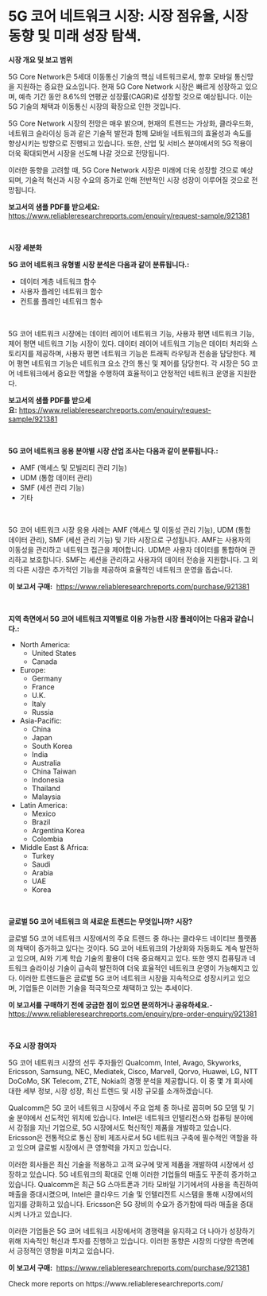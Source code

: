 <p><h1>5G 코어 네트워크 시장: 시장 점유율, 시장 동향 및 미래 성장 탐색.</h1></p><p><strong>시장 개요 및 보고 범위</strong></p>
<p><p>5G Core Network은 5세대 이동통신 기술의 핵심 네트워크로서, 향후 모바일 통신망을 지원하는 중요한 요소입니다. 현재 5G Core Network 시장은 빠르게 성장하고 있으며, 예측 기간 동안 8.6%의 연평균 성장률(CAGR)로 성장할 것으로 예상됩니다. 이는 5G 기술의 채택과 이동통신 시장의 확장으로 인한 것입니다.</p><p>5G Core Network 시장의 전망은 매우 밝으며, 현재의 트렌드는 가상화, 클라우드화, 네트워크 슬라이싱 등과 같은 기술적 발전과 함께 모바일 네트워크의 효율성과 속도를 향상시키는 방향으로 진행되고 있습니다. 또한, 산업 및 서비스 분야에서의 5G 적용이 더욱 확대되면서 시장을 선도해 나갈 것으로 전망됩니다.</p><p>이러한 동향을 고려할 때, 5G Core Network 시장은 미래에 더욱 성장할 것으로 예상되며, 기술적 혁신과 시장 수요의 증가로 인해 전반적인 시장 성장이 이루어질 것으로 전망됩니다.</p></p>
<p><strong>보고서의 샘플 PDF를 받으세요:</strong> <a href="https://www.reliableresearchreports.com/enquiry/request-sample/921381">https://www.reliableresearchreports.com/enquiry/request-sample/921381</a></p>
<p>&nbsp;</p>
<p><strong>시장 세분화</strong></p>
<p><strong>5G 코어 네트워크 유형별 시장 분석은 다음과 같이 분류됩니다.:</strong></p>
<p><ul><li>데이터 계층 네트워크 함수</li><li>사용자 플레인 네트워크 함수</li><li>컨트롤 플레인 네트워크 함수</li></ul></p>
<p>&nbsp;</p>
<p><p>5G 코어 네트워크 시장에는 데이터 레이어 네트워크 기능, 사용자 평면 네트워크 기능, 제어 평면 네트워크 기능 시장이 있다. 데이터 레이어 네트워크 기능은 데이터 처리와 스토리지를 제공하며, 사용자 평면 네트워크 기능은 트래픽 라우팅과 전송을 담당한다. 제어 평면 네트워크 기능은 네트워크 요소 간의 통신 및 제어를 담당한다. 각 시장은 5G 코어 네트워크에서 중요한 역할을 수행하여 효율적이고 안정적인 네트워크 운영을 지원한다.</p></p>
<p><strong>보고서의 샘플 PDF를 받으세요:</strong>&nbsp;<a href="https://www.reliableresearchreports.com/enquiry/request-sample/921381">https://www.reliableresearchreports.com/enquiry/request-sample/921381</a></p>
<p>&nbsp;</p>
<p><strong> 5G 코어 네트워크 응용 분야별 시장 산업 조사는 다음과 같이 분류됩니다.:</strong></p>
<p><ul><li>AMF (액세스 및 모빌리티 관리 기능)</li><li>UDM (통합 데이터 관리)</li><li>SMF (세션 관리 기능)</li><li>기타</li></ul></p>
<p>&nbsp;</p>
<p><p>5G 코어 네트워크 시장 응용 사례는 AMF (액세스 및 이동성 관리 기능), UDM (통합 데이터 관리), SMF (세션 관리 기능) 및 기타 시장으로 구성됩니다. AMF는 사용자의 이동성을 관리하고 네트워크 접근을 제어합니다. UDM은 사용자 데이터를 통합하여 관리하고 보호합니다. SMF는 세션을 관리하고 사용자의 데이터 전송을 지원합니다. 그 외의 다른 시장은 추가적인 기능을 제공하여 효율적인 네트워크 운영을 돕습니다.</p></p>
<p><strong>이 보고서 구매:</strong>&nbsp; <a href="https://www.reliableresearchreports.com/purchase/921381">https://www.reliableresearchreports.com/purchase/921381</a></p>
<p>&nbsp;</p>
<p><strong>지역 측면에서 5G 코어 네트워크 지역별로 이용 가능한 시장 플레이어는 다음과 같습니다.:</strong></p>
<p><ul>
    <li>
        North America:
        <ul>
            <li>United States</li>
            <li>Canada</li>
        </ul>
    </li>
    <li>
        Europe:
        <ul>
            <li>Germany</li>
            <li>France</li>
            <li>U.K.</li>
            <li>Italy</li>
            <li>Russia</li>
        </ul>
    </li>
    <li>
        Asia-Pacific:
        <ul>
            <li>China</li>
            <li>Japan</li>
            <li>South Korea</li>
            <li>India</li>
            <li>Australia</li>
            <li>China Taiwan</li>
            <li>Indonesia</li>
            <li>Thailand</li>
            <li>Malaysia</li>
        </ul>
    </li>
    <li>
        Latin America:
        <ul>
            <li>Mexico</li>
            <li>Brazil</li>
            <li>Argentina Korea</li>
            <li>Colombia</li>
        </ul>
    </li>
    <li>
        Middle East & Africa:
        <ul>
            <li>Turkey</li>
            <li>Saudi</li>
            <li>Arabia</li>
            <li>UAE</li>
            <li>Korea</li>
        </ul>
    </li>
    </ul></p>
<p>&nbsp;</p>
<p><strong>글로벌 5G 코어 네트워크 의 새로운 트렌드는 무엇입니까? 시장?</strong></p>
<p><p>글로벌 5G 코어 네트워크 시장에서의 주요 트렌드 중 하나는 클라우드 네이티브 플랫폼의 채택이 증가하고 있다는 것이다. 5G 코어 네트워크의 가상화와 자동화도 계속 발전하고 있으며, AI와 기계 학습 기술의 활용이 더욱 중요해지고 있다. 또한 엣지 컴퓨팅과 네트워크 슬라이싱 기술이 급속히 발전하여 더욱 효율적인 네트워크 운영이 가능해지고 있다. 이러한 트렌드들은 글로벌 5G 코어 네트워크 시장을 지속적으로 성장시키고 있으며, 기업들은 이러한 기술을 적극적으로 채택하고 있는 추세이다.</p></p>
<p><strong>이 보고서를 구매하기 전에 궁금한 점이 있으면 문의하거나 공유하세요.</strong>- <a href="https://www.reliableresearchreports.com/enquiry/pre-order-enquiry/921381">https://www.reliableresearchreports.com/enquiry/pre-order-enquiry/921381</a></p>
<p>&nbsp;</p>
<p><strong>주요 시장 참여자</strong></p>
<p><p>5G 코어 네트워크 시장의 선두 주자들인 Qualcomm, Intel, Avago, Skyworks, Ericsson, Samsung, NEC, Mediatek, Cisco, Marvell, Qorvo, Huawei, LG, NTT DoCoMo, SK Telecom, ZTE, Nokia의 경쟁 분석을 제공합니다. 이 중 몇 개 회사에 대한 세부 정보, 시장 성장, 최신 트렌드 및 시장 규모를 소개하겠습니다.</p><p>Qualcomm은 5G 코어 네트워크 시장에서 주요 업체 중 하나로 꼽히며 5G 모뎀 및 기술 분야에서 선도적인 위치에 있습니다. Intel은 네트워크 인텔리전스와 컴퓨팅 분야에서 강점을 지닌 기업으로, 5G 시장에서도 혁신적인 제품을 개발하고 있습니다. Ericsson은 전통적으로 통신 장비 제조사로서 5G 네트워크 구축에 필수적인 역할을 하고 있으며 글로벌 시장에서 큰 영향력을 가지고 있습니다.</p><p>이러한 회사들은 최신 기술을 적용하고 고객 요구에 맞게 제품을 개발하여 시장에서 성장하고 있습니다. 5G 네트워크의 확대로 인해 이러한 기업들의 매출도 꾸준히 증가하고 있습니다. Qualcomm은 최근 5G 스마트폰과 기타 모바일 기기에서의 사용을 촉진하여 매출을 증대시켰으며, Intel은 클라우드 기술 및 인텔리전트 시스템을 통해 시장에서의 입지를 강화하고 있습니다. Ericsson은 5G 장비의 수요가 증가함에 따라 매출을 증대시켜 나가고 있습니다.</p><p>이러한 기업들은 5G 코어 네트워크 시장에서의 경쟁력을 유지하고 더 나아가 성장하기 위해 지속적인 혁신과 투자를 진행하고 있습니다. 이러한 동향은 시장의 다양한 측면에서 긍정적인 영향을 미치고 있습니다.</p></p>
<p><strong>이 보고서 구매:</strong>&nbsp;&nbsp;<a href="https://www.reliableresearchreports.com/purchase/921381">https://www.reliableresearchreports.com/purchase/921381</a></p>
<p>Check more reports on https://www.reliableresearchreports.com/</p>
